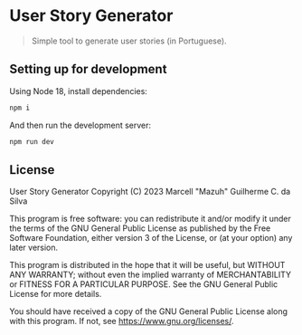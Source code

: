 # User Story Generator

> Simple tool to generate user stories (in Portuguese).

## Setting up for development

Using Node 18, install dependencies:

```sh
npm i
```

And then run the development server:

```sh
npm run dev
```

## License

User Story Generator
Copyright (C) 2023  Marcell "Mazuh" Guilherme C. da Silva

This program is free software: you can redistribute it and/or modify
it under the terms of the GNU General Public License as published by
the Free Software Foundation, either version 3 of the License, or
(at your option) any later version.

This program is distributed in the hope that it will be useful,
but WITHOUT ANY WARRANTY; without even the implied warranty of
MERCHANTABILITY or FITNESS FOR A PARTICULAR PURPOSE.  See the
GNU General Public License for more details.

You should have received a copy of the GNU General Public License
along with this program.  If not, see <https://www.gnu.org/licenses/>.
